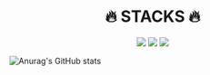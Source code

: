 <div align=center><h1>🔥 STACKS 🔥</h1></div>

<div align=center> 
<img src="https://img.shields.io/badge/springboot-6DB33F?style=for-the-badge&logo=springboot&logoColor=white"> <img src="https://img.shields.io/badge/mysql-4479A1?style=for-the-badge&logo=mysql&logoColor=white"> <img src="https://img.shields.io/badge/java-007396?style=for-the-badge&logo=java&logoColor=white"> 
<br>
  
</div>


![Anurag's GitHub stats](https://github-readme-stats.vercel.app/api?username=Kiltae&show_icons=true&theme=radical)




<!--
**KilTae/KilTae** is a ✨ _special_ ✨ repository because its `README.md` (this file) appears on your GitHub profile.

Here are some ideas to get you started:

- 🔭 I’m currently working on ...
- 🌱 I’m currently learning ...
- 👯 I’m looking to collaborate on ...
- 🤔 I’m looking for help with ...
- 💬 Ask me about ...
- 📫 How to reach me: ...
- 😄 Pronouns: ...
- ⚡ Fun fact: ...
-->
